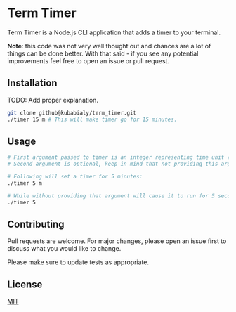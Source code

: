 # Term Timer

Term Timer is a Node.js CLI application that adds a timer to your terminal.

**Note**: this code was not very well thought out and chances are a lot of things can be done better.
With that said - if you see any potential improvements feel free to open an issue or pull request.

## Installation

TODO: Add proper explanation.

```bash
git clone github@kubabialy/term_timer.git
./timer 15 m # This will make timer go for 15 minutes.
```

## Usage

```bash
# First argument passed to timer is an integer representing time unit (so - seconds, minutes, hours)
# Second argument is optional, keep in mind that not providing this argument will make timer use seconds as a unit of time.

# Following will set a timer for 5 minutes:
./timer 5 m

# While without providing that argument will cause it to run for 5 seconds only.
./timer 5
```

## Contributing

Pull requests are welcome. For major changes, please open an issue first
to discuss what you would like to change.

Please make sure to update tests as appropriate.

## License

[MIT](https://choosealicense.com/licenses/mit/)
